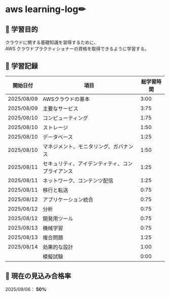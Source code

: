 # aws learning-log✏


## 🎯 学習目的
クラウドに関する基礎知識を習得するために、<br>
AWS クラウドプラクティショナーの資格を取得できるように学習する。


## 📅 学習記録

| 開始日付 | 項目 | 総学習時間 |
|------|------|------|
| 2025/08/09 | AWSクラウドの基本 | 3:00 |
| 2025/08/09 | 主要なサービス | 3:75 |
| 2025/08/10 | コンピューティング | 1:75 |
| 2025/08/10 | ストレージ | 1:50 |
| 2025/08/10 | データベース | 1:25 |
| 2025/08/10 | マネジメント、モニタリング、ガバナンス | 1:50 |
| 2025/08/11 | セキュリティ、アイデンティティ、コンプライアンス | 1:25 |
| 2025/08/11 | ネットワーク、コンテンツ配信 | 1:25 |
| 2025/08/11 | 移行と転送 | 0:75 |
| 2025/08/12 | アプリケーション統合 | 0:75 |
| 2025/08/12 | 分析 | 0:75 |
| 2025/08/12 | 開発用ツール | 0:75 |
| 2025/08/13 | 機械学習 | 0:75 |
| 2025/08/13 | 複合問題 | 1:25 |
| 2025/08/14 | 効果的な設計 | 1:00 |
|  | 模擬試験 | 0:00 |


## 📜 現在の見込み合格率

2025/09/06： 
**50%**
